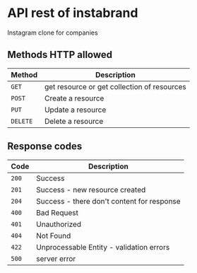 # API rest of instabrand
Instagram clone for companies

## Methods HTTP allowed

|  Method  |              Description              |
| -------- | -------------------------------------- |
| `GET`    | get resource or get collection of resources |
| `POST`   | Create a resource                      |
| `PUT`    | Update a resource                 |
| `DELETE` | Delete a resource                    |

## Response codes

| Code |                         Description                          |
| ------ | ------------------------------------------------------------ |
| `200`  | Success                                                      |
| `201`  | Success - new resource created                              |
| `204`  | Success - there don't content for response                   |
| `400`  | Bad Request              |
| `401`  | Unauthorized  |
| `404`  | Not Found                               |
| `422`  | Unprocessable Entity - validation errors            |
| `500`  | server error                                            |



